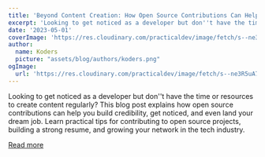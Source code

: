 ```yaml
---
title: 'Beyond Content Creation: How Open Source Contributions Can Help You Get Noticed'
excerpt: 'Looking to get noticed as a developer but don''t have the time or resources to create content regularly? This blog post explains how open source contributions can help you build credibility, get noticed, and even land your dream job. Learn practical tips for contributing to open source projects, building a strong resume, and growing your network in the tech industry.'
date: '2023-05-01'
coverImage: 'https://res.cloudinary.com/practicaldev/image/fetch/s--ne3R5uA7--/c_imagga_scale,f_auto,fl_progressive,h_420,q_auto,w_1000/https://dev-to-uploads.s3.amazonaws.com/uploads/articles/0sz9vvr1vzo5dz53qu64.png'
author:
  name: Koders
  picture: "assets/blog/authors/koders.png"
ogImage:
  url: 'https://res.cloudinary.com/practicaldev/image/fetch/s--ne3R5uA7--/c_imagga_scale,f_auto,fl_progressive,h_420,q_auto,w_1000/https://dev-to-uploads.s3.amazonaws.com/uploads/articles/0sz9vvr1vzo5dz53qu64.png'
---
```


Looking to get noticed as a developer but don''t have the time or resources to create content regularly? This blog post explains how open source contributions can help you build credibility, get noticed, and even land your dream job. Learn practical tips for contributing to open source projects, building a strong resume, and growing your network in the tech industry.

[Read more](https://dev.to/opensauced/beyond-content-creation-how-open-source-contributions-can-help-you-get-noticed-4l5n)
